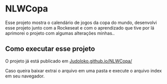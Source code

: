 # NLWCopa
Esse projeto mostra o calendário de jogos da copa do mundo, desenvolvi esse projeto junto com a Rockeseat e com o aprendizado que tive por lá aprimorei o projeto com algumas alterações minhas.. 

## Como executar esse projeto
O projeto já está publicado em [Judoloko.github.io/NLWCopa/](https://Judoloko.github.io/NLWCopa/) 

Caso queira baixar extrai o arquivo em uma pasta e execute o arquivo index em seu navegador.
